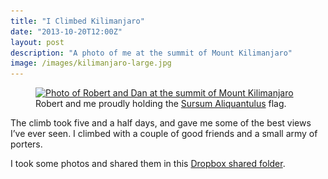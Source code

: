 ```yaml
---
title: "I Climbed Kilimanjaro"
date: "2013-10-20T12:00Z"
layout: post
description: "A photo of me at the summit of Mount Kilimanjaro"
image: /images/kilimanjaro-large.jpg
---
```


<figure>
    <a href="/images/kilimanjaro-full.jpg" target="_blank">
        <img src="/images/kilimanjaro-small.jpg" srcset="/images/kilimanjaro-medium.jpg 1x, /images/kilimanjaro-large.jpg 2x" alt="Photo of Robert and Dan at the summit of Mount Kilimanjaro">
    </a>
    <figcaption>Robert and me proudly holding the <a href="https://www.google.co.uk/?q=translate+sursum+aliquantulus">Sursum Aliquantulus</a> flag.</figcaption>
</figure>

The climb took five and a half days, and gave me some of the best views I’ve ever seen. I climbed with a couple of good friends and a small army of porters.

I took some photos and shared them in this [Dropbox shared folder](http://danleech.com/links/kilimanjaro).